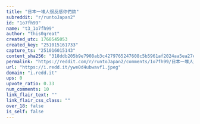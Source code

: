 ```yaml
---
title: "日本一堆人很反感你們欸"
subreddit: "r/runtoJapan2"
id: "1o7fh99"
name: "t3_1o7fh99"
author: "this0great"
created_utc: 1760545053
created_key: "251015161733"
capture_ts: "251016015143"
content_sha256: "318ddb205b9e7908ab3c4279765247608c5b5961af2024aa5ea27e7d899b1b02"
permalink: "https://reddit.com/r/runtoJapan2/comments/1o7fh99/日本一堆人很反感你們欸/"
url: "https://i.redd.it/ywe0d4ubwavf1.jpeg"
domain: "i.redd.it"
ups: 0
upvote_ratio: 0.33
num_comments: 10
link_flair_text: ""
link_flair_css_class: ""
over_18: false
is_self: false
---
```


